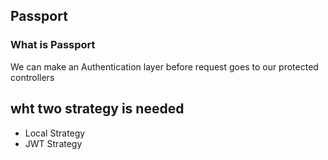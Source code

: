 ## Passport

### What is Passport
We can make an Authentication layer before request goes to our protected controllers

## wht two strategy is needed
- Local Strategy
- JWT Strategy
